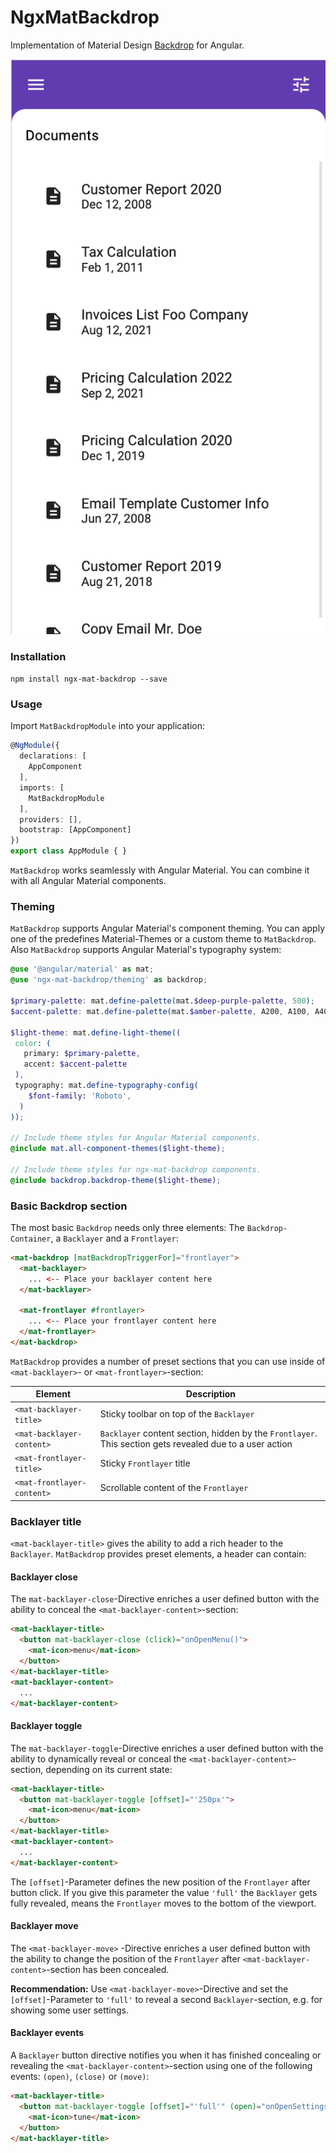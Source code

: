 # NgxMatBackdrop

Implementation of Material Design [Backdrop](https://material.io/components/backdrop) for Angular.  

![Backdrop Example](https://github.com/mifloma/ngx-mat-backdrop/blob/main/docs/backdrop-example.png)

### Installation

`npm install ngx-mat-backdrop --save`

### Usage

Import `MatBackdropModule` into your application:

```typescript
@NgModule({
  declarations: [
    AppComponent
  ],
  imports: [
    MatBackdropModule
  ],
  providers: [],
  bootstrap: [AppComponent]
})
export class AppModule { }
```

`MatBackdrop` works seamlessly with Angular Material. You can combine it with all Angular Material components.

### Theming

`MatBackdrop` supports Angular Material's component theming. You can apply one of the predefines Material-Themes or a custom theme to `MatBackdrop`. Also `MatBackdrop` supports Angular Material's typography system:

```scss
@use '@angular/material' as mat;
@use 'ngx-mat-backdrop/theming' as backdrop;

$primary-palette: mat.define-palette(mat.$deep-purple-palette, 500);
$accent-palette: mat.define-palette(mat.$amber-palette, A200, A100, A400);

$light-theme: mat.define-light-theme((
 color: (
   primary: $primary-palette,
   accent: $accent-palette
 ),
 typography: mat.define-typography-config(
    $font-family: 'Roboto',
  )
));

// Include theme styles for Angular Material components.
@include mat.all-component-themes($light-theme);

// Include theme styles for ngx-mat-backdrop components.
@include backdrop.backdrop-theme($light-theme);
```

### Basic Backdrop section

The most basic `Backdrop` needs only three elements: The `Backdrop-Container`, a `Backlayer` and a `Frontlayer`:

```html
<mat-backdrop [matBackdropTriggerFor]="frontlayer">
  <mat-backlayer>
    ... <-- Place your backlayer content here
  </mat-backlayer>

  <mat-frontlayer #frontlayer>
    ... <-- Place your frontlayer content here
  </mat-frontlayer>
</mat-backdrop>
```

`MatBackdrop` provides a number of preset sections that you can use inside of `<mat-backlayer>`- or `<mat-frontlayer>`-section:

| Element | Description |
| ------- | ----------- |
| `<mat-backlayer-title>` | Sticky toolbar on top of the `Backlayer` |
| `<mat-backlayer-content>` | `Backlayer` content section, hidden by the `Frontlayer`. This section gets revealed due to a user action |
| `<mat-frontlayer-title>` | Sticky `Frontlayer` title |
| `<mat-frontlayer-content>` | Scrollable content of the `Frontlayer` |

### Backlayer title

`<mat-backlayer-title>` gives the ability to add a rich header to the `Backlayer`. `MatBackdrop` provides preset elements, a header can contain:

#### Backlayer close

The `mat-backlayer-close`-Directive enriches a user defined button with the ability to conceal the `<mat-backlayer-content>`-section:

```html
<mat-backlayer-title>
  <button mat-backlayer-close (click)="onOpenMenu()">
    <mat-icon>menu</mat-icon>
  </button>
</mat-backlayer-title>
<mat-backlayer-content>
  ...
</mat-backlayer-content>
```

#### Backlayer toggle

The `mat-backlayer-toggle`-Directive enriches a user defined button with the ability to dynamically reveal or conceal the `<mat-backlayer-content>`-section, depending on its current state:

```html
<mat-backlayer-title>
  <button mat-backlayer-toggle [offset]="'250px'">
    <mat-icon>menu</mat-icon>
  </button>
</mat-backlayer-title>
<mat-backlayer-content>
  ...
</mat-backlayer-content>
```

The `[offset]`-Parameter defines the new position of the `Frontlayer` after button click. If you give this parameter the value `'full'` the `Backlayer` gets fully revealed, means the `Frontlayer` moves to the bottom of the viewport.

#### Backlayer move

The `<mat-backlayer-move>` -Directive enriches a user defined button with the ability to change the position of the `Frontlayer` after `<mat-backlayer-content>`-section has been concealed.  

__Recommendation:__ Use `<mat-backlayer-move>`-Directive and set the `[offset]`-Parameter to `'full'` to reveal a second `Backlayer`-section, e.g. for showing some user settings.

#### Backlayer events

A `Backlayer` button directive notifies you when it has finished concealing or revealing the `<mat-backlayer-content>`-section using one of the following events: `(open)`, `(close)` or `(move)`:

```html
<mat-backlayer-title>
  <button mat-backlayer-toggle [offset]="'full'" (open)="onOpenSettings()" (close)="onCloseSettings()">
    <mat-icon>tune</mat-icon>
  </button>
</mat-backlayer-title>
```